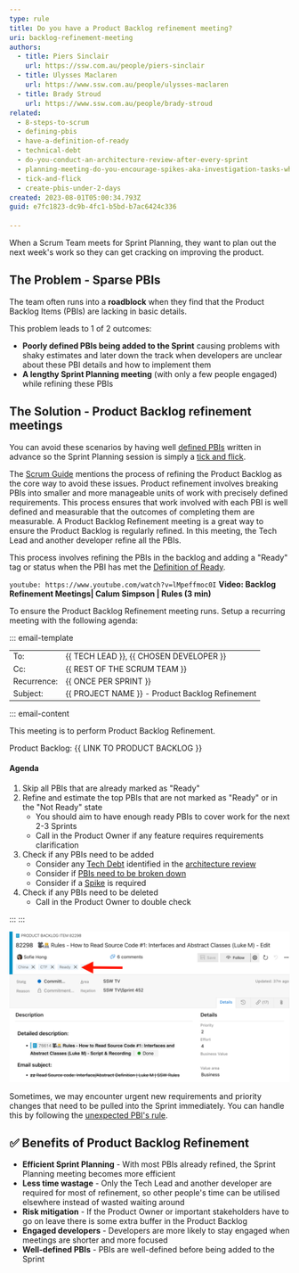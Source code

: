 ```yaml
---
type: rule
title: Do you have a Product Backlog refinement meeting?
uri: backlog-refinement-meeting
authors:
  - title: Piers Sinclair
    url: https://ssw.com.au/people/piers-sinclair
  - title: Ulysses Maclaren
    url: https://www.ssw.com.au/people/ulysses-maclaren
  - title: Brady Stroud
    url: https://www.ssw.com.au/people/brady-stroud
related:
  - 8-steps-to-scrum
  - defining-pbis
  - have-a-definition-of-ready
  - technical-debt
  - do-you-conduct-an-architecture-review-after-every-sprint
  - planning-meeting-do-you-encourage-spikes-aka-investigation-tasks-when-a-story-is-inestimable
  - tick-and-flick
  - create-pbis-under-2-days
created: 2023-08-01T05:00:34.793Z
guid: e7fc1823-dc9b-4fc1-b5bd-b7ac6424c336

---
```


When a Scrum Team meets for Sprint Planning, they want to plan out the next week's work so they can get cracking on improving the product.

<!--endintro-->

## The Problem - Sparse PBIs

The team often runs into a **roadblock** when they find that the Product Backlog Items (PBIs) are lacking in basic details.

This problem leads to 1 of 2 outcomes:

* **Poorly defined PBIs being added to the Sprint** causing problems with shaky estimates and later down the track when developers are unclear about these PBI details and how to implement them
* **A lengthy Sprint Planning meeting** (with only a few people engaged) while refining these PBIs

## The Solution - Product Backlog refinement meetings

You can avoid these scenarios by having well [defined PBIs](/defining-pbis) written in advance so the Sprint Planning session is simply a [tick and flick](/tick-and-flick).

The [Scrum Guide](https://scrumguides.org/scrum-guide.html) mentions the process of refining the Product Backlog as the core way to avoid these issues. Product refinement involves breaking PBIs into smaller and more manageable units of work with precisely defined requirements. This process ensures that work involved with each PBI is well defined and measurable that the outcomes of completing them are measurable. A Product Backlog Refinement meeting is a great way to ensure the Product Backlog is regularly refined. In this meeting, the Tech Lead and another developer refine all the PBIs.

This process involves refining the PBIs in the backlog and adding a "Ready" tag or status when the PBI has met the [Definition of Ready](/have-a-definition-of-ready).

`youtube: https://www.youtube.com/watch?v=lMpeffmoc0I`
**Video: Backlog Refinement Meetings| Calum Simpson | Rules (3 min)**

To ensure the Product Backlog Refinement meeting runs. Setup a recurring meeting with the following agenda:

::: email-template

|          |     |
| -------- | --- |
| To:      | {{ TECH LEAD }}, {{ CHOSEN DEVELOPER }} |
| Cc:      | {{ REST OF THE SCRUM TEAM }} |
| Recurrence:      | {{ ONCE PER SPRINT }} |
| Subject: | {{ PROJECT NAME }} - Product Backlog Refinement |
::: email-content

This meeting is to perform Product Backlog Refinement.

Product Backlog: {{ LINK TO PRODUCT BACKLOG }}

#### Agenda

1. Skip all PBIs that are already marked as "Ready"
2. Refine and estimate the top PBIs that are not marked as "Ready" or in the "Not Ready" state
    * You should aim to have enough ready PBIs to cover work for the next 2-3 Sprints
    * Call in the Product Owner if any feature requires requirements clarification
3. Check if any PBIs need to be added
    * Consider any [Tech Debt](/technical-debt) identified in the [architecture review](/do-you-conduct-an-architecture-review-after-every-sprint)
    * Consider if [PBIs need to be broken down](/create-pbis-under-2-days)
    * Consider if a [Spike](/encourage-spikes-when-a-story-is-inestimable) is required
4. Check if any PBIs need to be deleted
    * Call in the Product Owner to double check

:::
:::

![Figure: PBI should be marked as “Ready” before pulling it into the Sprint](pbi-marked-as-done.png)

Sometimes, we may encounter urgent new requirements and priority changes that need to be pulled into the Sprint immediately. You can handle this by following the [unexpected PBI's rule](/unexpected-requests).

## ✅ Benefits of Product Backlog Refinement

* **Efficient Sprint Planning** - With most PBIs already refined, the Sprint Planning meeting becomes more efficient
* **Less time wastage** - Only the Tech Lead and another developer are required for most of refinement, so other people's time can be utilised elsewhere instead of wasted waiting around
* **Risk mitigation** - If the Product Owner or important stakeholders have to go on leave there is some extra buffer in the Product Backlog
* **Engaged developers** - Developers are more likely to stay engaged when meetings are shorter and more focused
* **Well-defined PBIs** - PBIs are well-defined before being added to the Sprint
